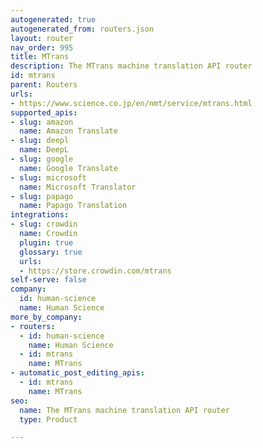```yaml
---
autogenerated: true
autogenerated_from: routers.json
layout: router
nav_order: 995
title: MTrans
description: The MTrans machine translation API router
id: mtrans
parent: Routers
urls:
- https://www.science.co.jp/en/nmt/service/mtrans.html
supported_apis:
- slug: amazon
  name: Amazon Translate
- slug: deepl
  name: DeepL
- slug: google
  name: Google Translate
- slug: microsoft
  name: Microsoft Translator
- slug: papago
  name: Papago Translation
integrations:
- slug: crowdin
  name: Crowdin
  plugin: true
  glossary: true
  urls:
  - https://store.crowdin.com/mtrans
self-serve: false
company:
  id: human-science
  name: Human Science
more_by_company:
- routers:
  - id: human-science
    name: Human Science
  - id: mtrans
    name: MTrans
- automatic_post_editing_apis:
  - id: mtrans
    name: MTrans
seo:
  name: The MTrans machine translation API router
  type: Product

---
```


